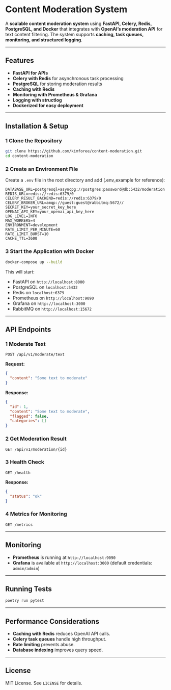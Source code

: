 # Content Moderation System

A **scalable content moderation system** using **FastAPI, Celery, Redis, PostgreSQL, and Docker** that integrates with **OpenAI’s moderation API** for text content filtering. The system supports **caching, task queues, monitoring, and structured logging**.

---

## Features

- **FastAPI for APIs**
- **Celery with Redis** for asynchronous task processing
- **PostgreSQL** for storing moderation results
- **Caching with Redis**
- **Monitoring with Prometheus & Grafana**
- **Logging with structlog**
- **Dockerized for easy deployment**

---

## Installation & Setup

### **1 Clone the Repository**
```bash
git clone https://github.com/kimforee/content-moderation.git
cd content-moderation
```

### **2 Create an Environment File**
Create a `.env` file in the root directory and add (.env_example for reference):
```env
DATABASE_URL=postgresql+asyncpg://postgres:password@db:5432/moderation
REDIS_URL=redis://redis:6379/0
CELERY_RESULT_BACKEND=redis://redis:6379/0
CELERY_BROKER_URL=amqp://guest:guest@rabbitmq:5672//
SECRET_KEY=your_secret_key_here
OPENAI_API_KEY=your_openai_api_key_here
LOG_LEVEL=INFO
MAX_WORKERS=4
ENVIRONMENT=development
RATE_LIMIT_PER_MINUTE=60
RATE_LIMIT_BURST=10
CACHE_TTL=3600
```

### **3 Start the Application with Docker**
```bash
docker-compose up --build
```

This will start:
- FastAPI on `http://localhost:8000`
- PostgreSQL on `localhost:5432`
- Redis on `localhost:6379`
- Prometheus on `http://localhost:9090`
- Grafana on `http://localhost:3000`
- RabbitMQ on `http://localhost:15672`
---

## API Endpoints

### **1 Moderate Text**
```http
POST /api/v1/moderate/text
```
**Request:**
```json
{
  "content": "Some text to moderate"
}
```
**Response:**
```json
{
  "id": 1,
  "content": "Some text to moderate",
  "flagged": false,
  "categories": []
}
```

### **2 Get Moderation Result**
```http
GET /api/v1/moderation/{id}
```

### **3 Health Check**
```http
GET /health
```
**Response:**
```json
{
  "status": "ok"
}
```

### **4 Metrics for Monitoring**
```http
GET /metrics
```
---

## Monitoring
- **Prometheus** is running at `http://localhost:9090`
- **Grafana** is available at `http://localhost:3000` (default credentials: `admin/admin`)

---

## Running Tests
```bash
poetry run pytest
```

---

## Performance Considerations
- **Caching with Redis** reduces OpenAI API calls.
- **Celery task queues** handle high throughput.
- **Rate limiting** prevents abuse.
- **Database indexing** improves query speed.

---

## License
MIT License. See `LICENSE` for details.


